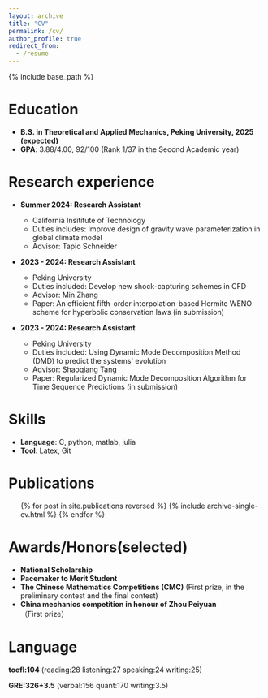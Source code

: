 ```yaml
---
layout: archive
title: "CV"
permalink: /cv/
author_profile: true
redirect_from:
  - /resume
---
```


{% include base_path %}

Education
======
* $\textbf{B.S. in Theoretical and Applied Mechanics, Peking University, 2025 (expected)}$
* $\textbf{GPA}$: 3.88/4.00, 92/100 (Rank 1/37 in the Second Academic year)

Research experience
======
* $\textbf{Summer 2024: Research Assistant}$
  * California Insititute of Technology
  * Duties includes: Improve design of gravity wave parameterization in global climate model
  * Advisor: Tapio Schneider

* $\textbf{2023 - 2024: Research Assistant}$
  * Peking University
  * Duties included: Develop new shock-capturing schemes in CFD
  * Advisor: Min Zhang
  * Paper: An efficient fifth-order interpolation-based Hermite WENO scheme for hyperbolic conservation laws (in submission)

* $\textbf{2023 - 2024: Research Assistant}$
  * Peking University
  * Duties included: Using Dynamic Mode Decomposition Method (DMD) to predict the systems' evolution
  * Advisor: Shaoqiang Tang
  * Paper: Regularized Dynamic Mode Decomposition Algorithm for Time Sequence Predictions (in submission)
  
Skills
======
* $\textbf{Language}$: C, python, matlab, julia
* $\textbf{Tool}$: Latex, Git
  

Publications
======
  <ul>{% for post in site.publications reversed %}
    {% include archive-single-cv.html %}
  {% endfor %}</ul>


Awards/Honors(selected)
======
* $\textbf{National Scholarship}$
* $\textbf{Pacemaker to Merit Student}$ 
* $\textbf{The Chinese Mathematics Competitions (CMC)}$ 
(First prize, in the preliminary contest and the final contest)
* $\textbf{China mechanics competition in honour of Zhou Peiyuan}$ 
（First prize）

Language
======
$\textbf{toefl:104}$ (reading:28 listening:27 speaking:24 writing:25)

$\textbf{GRE:326+3.5}$ (verbal:156 quant:170 writing:3.5)


